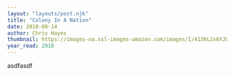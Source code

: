```yaml
---
layout: "layouts/post.njk"
title: "Colony In A Nation"
date: 2018-08-14
author: Chris Hayes
thumbnail: https://images-na.ssl-images-amazon.com/images/I/4136L2x6YJL._SX327_BO1,204,203,200_.jpg
year_read: 2018
---
```

asdfasdf